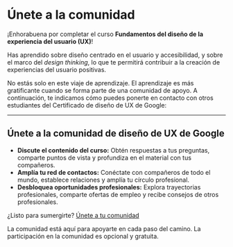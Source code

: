 # Únete a la comunidad

¡Enhorabuena por completar el curso **Fundamentos del diseño de la experiencia del usuario (UX)**!

Has aprendido sobre diseño centrado en el usuario y accesibilidad, y sobre el marco del *design thinking*, lo que te permitirá contribuir a la creación de experiencias del usuario positivas.

No estás solo en este viaje de aprendizaje. El aprendizaje es más gratificante cuando se forma parte de una comunidad de apoyo. A continuación, te indicamos cómo puedes ponerte en contacto con otros estudiantes del Certificado de diseño de UX de Google:

---

## Únete a la comunidad de diseño de UX de Google

* **Discute el contenido del curso:** Obtén respuestas a tus preguntas, comparte puntos de vista y profundiza en el material con tus compañeros.
* **Amplía tu red de contactos:** Conéctate con compañeros de todo el mundo, establece relaciones y amplía tu círculo profesional.
* **Desbloquea oportunidades profesionales:** Explora trayectorias profesionales, comparte ofertas de empleo y recibe consejos de otros profesionales.

¿Listo para sumergirte? [Únete a tu comunidad](https://www.coursera.org/learn/foundations-user-experience-design/peer/B4B4B/join-the-community)

La comunidad está aquí para apoyarte en cada paso del camino. La participación en la comunidad es opcional y gratuita.
